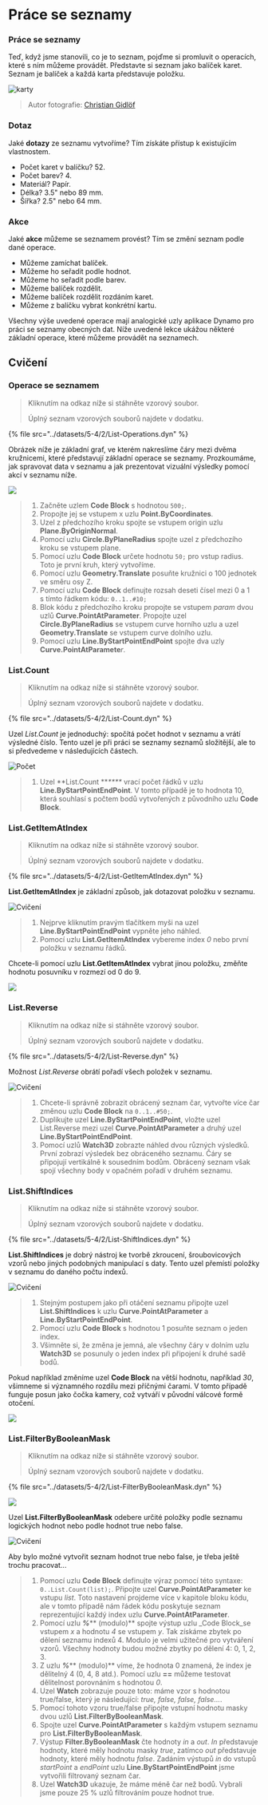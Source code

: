 # Práce se seznamy

### Práce se seznamy

Teď, když jsme stanovili, co je to seznam, pojďme si promluvit o operacích, které s ním můžeme provádět. Představte si seznam jako balíček karet. Seznam je balíček a každá karta představuje položku.

![karty](../images/5-4/2/Playing\_cards\_modified.jpg)

> Autor fotografie: [Christian Gidlöf](https://commons.wikimedia.org/wiki/File:Playing\_cards\_modified.jpg)

### Dotaz

Jaké **dotazy** ze seznamu vytvoříme? Tím získáte přístup k existujícím vlastnostem.

* Počet karet v balíčku? 52\.
* Počet barev? 4\.
* Materiál? Papír.
* Délka? 3.5" nebo 89 mm.
* Šířka? 2.5" nebo 64 mm.

### Akce

Jaké **akce** můžeme se seznamem provést? Tím se změní seznam podle dané operace.

* Můžeme zamíchat balíček.
* Můžeme ho seřadit podle hodnot.
* Můžeme ho seřadit podle barev.
* Můžeme balíček rozdělit.
* Můžeme balíček rozdělit rozdáním karet.
* Můžeme z balíčku vybrat konkrétní kartu.

Všechny výše uvedené operace mají analogické uzly aplikace Dynamo pro práci se seznamy obecných dat. Níže uvedené lekce ukážou některé základní operace, které můžeme provádět na seznamech.

## **Cvičení**

### **Operace se seznamem**

> Kliknutím na odkaz níže si stáhněte vzorový soubor.
>
> Úplný seznam vzorových souborů najdete v dodatku.

{% file src="../datasets/5-4/2/List-Operations.dyn" %}

Obrázek níže je základní graf, ve kterém nakreslíme čáry mezi dvěma kružnicemi, které představují základní operace se seznamy. Prozkoumáme, jak spravovat data v seznamu a jak prezentovat vizuální výsledky pomocí akcí v seznamu níže.

![](../images/5-4/2/workingwithlist-listoperation.jpg)

> 1. Začněte uzlem **Code Block** s hodnotou `500;`.
> 2. Propojte jej se vstupem x uzlu **Point.ByCoordinates**.
> 3. Uzel z předchozího kroku spojte se vstupem origin uzlu **Plane.ByOriginNormal**.
> 4. Pomocí uzlu **Circle.ByPlaneRadius** spojte uzel z předchozího kroku se vstupem plane.
> 5. Pomocí uzlu **Code Block** určete hodnotu `50;` pro vstup radius. Toto je první kruh, který vytvoříme.
> 6. Pomocí uzlu **Geometry.Translate** posuňte kružnici o 100 jednotek ve směru osy Z.
> 7. Pomocí uzlu **Code Block** definujte rozsah deseti čísel mezi 0 a 1 s tímto řádkem kódu: `0..1..#10;`
> 8. Blok kódu z předchozího kroku propojte se vstupem _param_ dvou uzlů **Curve.PointAtParameter**. Propojte uzel **Circle.ByPlaneRadius** se vstupem curve horního uzlu a uzel **Geometry.Translate** se vstupem curve dolního uzlu.
> 9. Pomocí uzlu **Line.ByStartPointEndPoint** spojte dva uzly **Curve.PointAtParamete**_r_.

### List.Count

> Kliknutím na odkaz níže si stáhněte vzorový soubor.
>
> Úplný seznam vzorových souborů najdete v dodatku.

{% file src="../datasets/5-4/2/List-Count.dyn" %}

Uzel _List.Count_ je jednoduchý: spočítá počet hodnot v seznamu a vrátí výsledné číslo. Tento uzel je při práci se seznamy seznamů složitější, ale to si předvedeme v následujících částech.

![Počet](../images/5-4/2/workingwithlist-listoperation-listcount.jpg)

> 1. Uzel **List.Count **_****_ vrací počet řádků v uzlu **Line.ByStartPointEndPoint**. V tomto případě je to hodnota 10, která souhlasí s počtem bodů vytvořených z původního uzlu **Code Block**.

### List.GetItemAtIndex

> Kliknutím na odkaz níže si stáhněte vzorový soubor.
>
> Úplný seznam vzorových souborů najdete v dodatku.

{% file src="../datasets/5-4/2/List-GetItemAtIndex.dyn" %}

**List.GetItemAtIndex** je základní způsob, jak dotazovat položku v seznamu.

![Cvičení](../images/5-4/2/workingwithlist-getitemindex01.jpg)

> 1. Nejprve kliknutím pravým tlačítkem myši na uzel **Line.ByStartPointEndPoint** vypněte jeho náhled.
> 2. Pomocí uzlu **List.GetItemAtIndex** vybereme index _0_ nebo první položku v seznamu řádků.

Chcete-li pomocí uzlu **List.GetItemAtIndex** vybrat jinou položku, změňte hodnotu posuvníku v rozmezí od 0 do 9.

![](../images/5-4/2/workingwithlist-getitemindex02.gif)

### List.Reverse

> Kliknutím na odkaz níže si stáhněte vzorový soubor.
>
> Úplný seznam vzorových souborů najdete v dodatku.

{% file src="../datasets/5-4/2/List-Reverse.dyn" %}

Možnost _List.Reverse_ obrátí pořadí všech položek v seznamu.

![Cvičení](../images/5-4/2/workingwithlist-listreverse.jpg)

> 1. Chcete-li správně zobrazit obrácený seznam čar, vytvořte více čar změnou uzlu **Code Block** na `0..1..#50;`.
> 2. Duplikujte uzel **Line.ByStartPointEndPoint**, vložte uzel List.Reverse mezi uzel **Curve.PointAtParameter** a druhý uzel **Line.ByStartPointEndPoint**.
> 3. Pomocí uzlů **Watch3D** zobrazte náhled dvou různých výsledků. První zobrazí výsledek bez obráceného seznamu. Čáry se připojují vertikálně k sousedním bodům. Obrácený seznam však spojí všechny body v opačném pořadí v druhém seznamu.

### List.ShiftIndices <a href="#listshiftindices" id="listshiftindices"></a>

> Kliknutím na odkaz níže si stáhněte vzorový soubor.
>
> Úplný seznam vzorových souborů najdete v dodatku.

{% file src="../datasets/5-4/2/List-ShiftIndices.dyn" %}

**List.ShiftIndices** je dobrý nástroj ke tvorbě zkroucení, šroubovicových vzorů nebo jiných podobných manipulací s daty. Tento uzel přemístí položky v seznamu do daného počtu indexů.

![Cvičení](../images/5-4/2/workingwithlist-shiftIndices01.jpg)

> 1. Stejným postupem jako při otáčení seznamu připojte uzel **List.ShiftIndices** k uzlu **Curve.PointAtParameter** a **Line.ByStartPointEndPoint**.
> 2. Pomocí uzlu **Code Block** s hodnotou 1 posuňte seznam o jeden index.
> 3. Všimněte si, že změna je jemná, ale všechny čáry v dolním uzlu **Watch3D** se posunuly o jeden index při připojení k druhé sadě bodů.

Pokud například změníme uzel **Code Block** na větší hodnotu, například _30_, všimneme si významného rozdílu mezi příčnými čarami. V tomto případě funguje posun jako čočka kamery, což vytváří v původní válcové formě otočení.

![](../images/5-4/2/workingwithlist-shiftIndices02.jpg)

### List.FilterByBooleanMask <a href="#listfilterbybooleanmask" id="listfilterbybooleanmask"></a>

> Kliknutím na odkaz níže si stáhněte vzorový soubor.
>
> Úplný seznam vzorových souborů najdete v dodatku.

{% file src="../datasets/5-4/2/List-FilterByBooleanMask.dyn" %}

![](../images/5-4/2/ListFilterBool.png)

Uzel **List.FilterByBooleanMask** odebere určité položky podle seznamu logických hodnot nebo podle hodnot true nebo false.

![Cvičení](../images/5-4/2/workingwithlist-filterbyboolmask.jpg)

Aby bylo možné vytvořit seznam hodnot true nebo false, je třeba ještě trochu pracovat...

> 1. Pomocí uzlu **Code Block** definujte výraz pomocí této syntaxe: `0..List.Count(list);`. Připojte uzel **Curve.PointAtParameter** ke vstupu _list_. Toto nastavení projdeme více v kapitole bloku kódu, ale v tomto případě nám řádek kódu poskytuje seznam reprezentující každý index uzlu **Curve.PointAtParameter**.
> 2. Pomocí uzlu _**%**_** (modulo)** spojte výstup uzlu _Code Block_se vstupem _x_ a hodnotu _4_ se vstupem _y_. Tak získáme zbytek po dělení seznamu indexů 4. Modulo je velmi užitečné pro vytváření vzorů. Všechny hodnoty budou možné zbytky po dělení 4: 0, 1, 2, 3.
> 3. Z uzlu _**%**_** (modulo)** víme, že hodnota 0 znamená, že index je dělitelný 4 (0, 4, 8 atd.). Pomocí uzlu **==** můžeme testovat dělitelnost porovnáním s hodnotou _0_.
> 4. Uzel **Watch** zobrazuje pouze toto: máme vzor s hodnotou true/false, který je následující: _true, false, false, false..._.
> 5. Pomocí tohoto vzoru true/false připojte vstupní hodnotu masky dvou uzlů **List.FilterByBooleanMask**.
> 6. Spojte uzel **Curve.PointAtParameter** s každým vstupem seznamu pro **List.FilterByBooleanMask**.
> 7. Výstup **Filter.ByBooleanMask** čte hodnoty _in_ a _out_. _In_ představuje hodnoty, které měly hodnotu masky _true_, zatímco _out_ představuje hodnoty, které měly hodnotu _false_. Zadáním výstupů _in_ do vstupů _startPoint_ a _endPoint_ uzlu **Line.ByStartPointEndPoint** jsme vytvořili filtrovaný seznam čar.
> 8. Uzel **Watch3D** ukazuje, že máme méně čar než bodů. Vybrali jsme pouze 25 % uzlů filtrováním pouze hodnot true.
